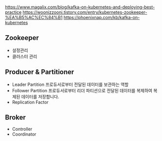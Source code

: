https://www.magalix.com/blog/kafka-on-kubernetes-and-deploying-best-practice
https://woonizzooni.tistory.com/entry/kubernetes-zookeeper-%EA%B5%AC%EC%84%B1
https://phoenixnap.com/kb/kafka-on-kubernetes


## Zookeeper

- 설정관리
- 클러스터 관리


## Producer & Partitioner
- Leader Partition
프로듀서로부터 전달된 데이터를 보관하는 역할
- Follower Partition
프로듀서로부터 리더 파티션으로 전달된 데이터를 복제하여 복제된 데이터를 저장합니다.
- Replication Factor


## Broker
- Controller
- Coordinator
  


## 